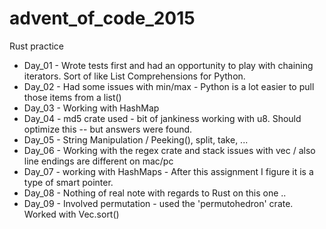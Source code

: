 # advent_of_code_2015

Rust practice

* Day_01 - Wrote tests first and had an opportunity to play with chaining iterators.  Sort of like List Comprehensions for Python.
* Day_02 - Had some issues with min/max - Python is a lot easier to pull those items from a list()
* Day_03 - Working with HashMap
* Day_04 - md5 crate used - bit of jankiness working with u8.  Should optimize this -- but answers were found.
* Day_05 - String Manipulation / Peeking(), split, take, ... 
* Day_06 - Working with the regex crate and stack issues with vec / also line endings are different on mac/pc
* Day_07 - working with HashMaps - After this assignment I figure it is a type of smart pointer.
* Day_08 - Nothing of real note with regards to Rust on this one .. 
* Day_09 - Involved permutation - used the 'permutohedron' crate. Worked with Vec.sort()